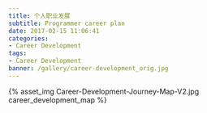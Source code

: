 ```yaml
---
title: 个人职业发展
subtitle: Programmer career plan
date: 2017-02-15 11:06:41
categories:
- Career Development
tags:
- Career Development
banner: /gallery/career-development_orig.jpg
---
```


{% asset_img Career-Development-Journey-Map-V2.jpg career_development_map %}

<!--
学无止境，今天在探索新的知识的时候，翻到到以前读过的一本书，《程序员跳槽全攻略》，现在已经叫《程序员必读的职业规划书》了。
以前是看是百度阅读活动，电子版本的，记得是付了1分钱就能阅读，如今有了我的小博客，也记录并分享一下吧。如果有小伙伴看到了，希望能有所帮助。

里面聊到的东西，我觉得还是非常实用，不灌鸡汤，不瞎扯，个人觉得很有用的。总那么一两条能够实装到自己的身上。


#### 自己的职业发展方向


其实，从高中开始就开始鼓捣编程了，那时候只是非常简单的，在图书馆里面，找了找一些程序方面的书籍，但也不非常哪一个好，或者可以说完全还没有什么概念。只是觉得软件都好炫酷。能做出那么多的有意思的东西。
直至大学都是报的软件技术专业。到现在已经工作3年有余了，也是时常对自己的职业发展，感到迷茫，不知道该如何走下去，困扰着自己，觉得自己还有很多方面的不足，碎片化的看了很多资料。

我想说，资料真的是太多了，发现了一个又一个的资料网站，特别多，先是看国内的，然后国外的。还是觉得国外的资料比较深入一些。

以前，遇到过很多问题，自己研究了很久，然后找到了解决方案，但是经过时间的摧残，脑细胞的是死亡，忘记了很多....

个人建议职业发展是:

1. 找一家好一点儿的公司，至少规范的公司，进行入门。

-->
